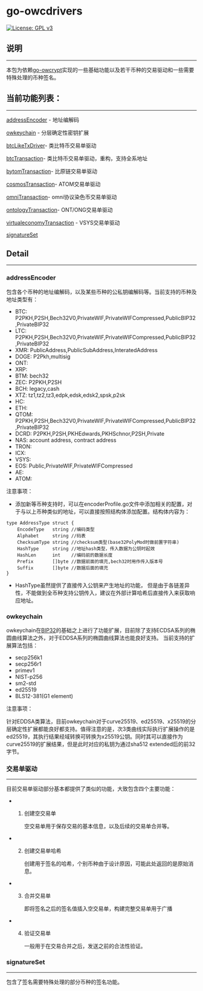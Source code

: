 # go-owcdrivers
[![License: GPL v3](https://img.shields.io/badge/License-GPLv3-blue.svg)](https://www.gnu.org/licenses/gpl-3.0)

##  说明
---
本包为依赖[go-owcrypt](https://github.com/blocktree/go-owcrypt)实现的一些基础功能以及若干币种的交易驱动和一些需要特殊处理的币种签名。
        

## 当前功能列表：
---

[addressEncoder](#addressEncoder) -  地址编解码

[owkeychain](#owkeychain) -  分层确定性密钥扩展

[btcLikeTxDriver](#btcLikeTxDriver)-  类比特币交易单驱动

[btcTransaction](#交易单驱动)-  类比特币交易单驱动，重构，支持全系地址

[bytomTransaction](#交易单驱动)-  比原链交易单驱动

[cosmosTransaction](#交易单驱动)-  ATOM交易单驱动

[omniTransaction](#交易单驱动)-  omni协议染色币交易单驱动

[ontologyTransaction](#交易单驱动)-  ONT/ONG交易单驱动

[virtualeconomyTransaction](#交易单驱动) -  VSYS交易单驱动

[signatureSet](#signatureSet)


## Detail
---

### addressEncoder
包含各个币种的地址编解码，以及某些币种的公私钥编解码等。当前支持的币种及地址类型有：
- BTC: P2PKH,P2SH,Bech32V0,PrivateWIF,PrivateWIFCompressed,PublicBIP32,PrivateBIP32
- LTC: P2PKH,P2SH,Bech32V0,PrivateWIF,PrivateWIFCompressed,PublicBIP32,PrivateBIP32
- XMR: PublicAddress,PublicSubAddress,InteratedAddress
- DOGE: P2Pkh,multisig
- ONT: 
- XRP:
- BTM: bech32
- ZEC: P2PKH,P2SH
- BCH: legacy,cash
- XTZ: tz1,tz2,tz3,edpk,edsk,edsk2,spsk,p2sk
- HC:
- ETH:
- QTOM: P2PKH,P2SH,Bech32V0,PrivateWIF,PrivateWIFCompressed,PublicBIP32,PrivateBIP32
- DCRD: P2PKH,P2SH,PKHEdwards,PKHSchnor,P2SH,Private
- NAS: account address, contract address
- TRON:
- ICX:
- VSYS:
- EOS: Public,PrivateWIF,PrivateWIFCompressed
- AE:
- ATOM:

注意事项：

- 添加新等币种支持时，可以在encoderProfile.go文件中添加相关的配置，对于与以上币种类似的地址，可以直接按照结构体添加配置。结构体内容为：
```
type AddressType struct {
	EncodeType   string //编码类型
	Alphabet     string //码表
	ChecksumType string //checksum类型(base32PolyMod时做前置字符串)
	HashType     string //地址hash类型，传入数据为公钥时起效
	HashLen      int    //编码前的数据长度
	Prefix       []byte //数据前面的填充,bech32时用作传入版本号
	Suffix       []byte //数据后面的填充
}
```
- HashType虽然提供了直接传入公钥来产生地址的功能， 但是由于各链差异性，不能做到全币种支持公钥传入，建议在外部计算哈希后直接传入来获取响应地址。

### owkeychain

owkeychain在[BIP32](https://github.com/bitcoin/bips/blob/master/bip-0032.mediawiki)的基础之上进行了功能扩展，目前除了支持ECDSA系列的椭圆曲线算法之外，对于EDDSA系列的椭圆曲线算法也能良好支持。
当前支持的扩展算法包括：

- secp256k1
- secp256r1
- primev1
- NIST-p256
- sm2-std
- ed25519
- BLS12-381(G1 element)

注意事项：

针对EDDSA类算法，目前owkeychain对于curve25519、ed25519、x25519的分层确定性扩展都能良好都支持。值得注意的是，次3类曲线实际执行扩展操作的是ed25519，其执行结果经域转换可转换为x25519公钥。同时其可以直接作为curve25519的扩展结果，但是此时对应的私钥为通过sha512 extended后的前32字节。


### 交易单驱动
---

目前交易单驱动部分基本都提供了类似的功能，大致包含四个主要功能：

- 1. 创建空交易单

        空交易单用于保存交易的基本信息，以及后续的交易单合并等。

- 2. 创建交易单哈希

        创建用于签名的哈希，个别币种由于设计原因，可能此处返回的是原始消息。

- 3. 合并交易单

        即将签名之后的签名值插入空交易单，构建完整交易单用于广播

- 4. 验证交易单

        一般用于在交易合并之后，发送之前的合法性验证。


### signatureSet
---

包含了签名需要特殊处理的部分币种的签名功能。
